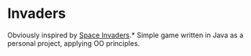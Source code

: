 Invaders
========
Obviously inspired by [Space Invaders](http://en.wikipedia.org/wiki/Space_Invaders).*
Simple game written in Java as a personal project, applying OO principles.